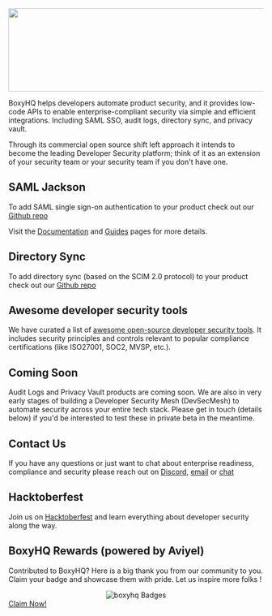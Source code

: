 <img src="https://boxyhq.com/img/logo-large.png"  width="603" height="164">

BoxyHQ helps developers automate product security, and it provides low-code APIs to enable enterprise-compliant security via simple and efficient integrations. Including SAML SSO, audit logs, directory sync, and privacy vault.

Through its commercial open source shift left approach it intends to become the leading Developer Security platform; think of it as an extension of your security team or your security team if you don't have one.

## SAML Jackson
To add SAML single sign-on authentication to your product check out our [Github repo](https://github.com/boxyhq/jackson)

Visit the [Documentation](https://boxyhq.com/docs/jackson/overview) and [Guides](https://boxyhq.com/guides/jackson) pages for more details.

## Directory Sync
To add directory sync (based on the SCIM 2.0 protocol) to your product check out our [Github repo](https://github.com/boxyhq/jackson#directory-sync)

## Awesome developer security tools
We have curated a list of [awesome open-source developer security tools](https://github.com/boxyhq/awesome-oss-devsec). It includes security principles and controls relevant to popular compliance certifications (like ISO27001, SOC2, MVSP, etc.).

## Coming Soon
Audit Logs and Privacy Vault products are coming soon. We are also in very early stages of building a Developer Security Mesh (DevSecMesh) to automate security across your entire tech stack. Please get in touch (details below) if you'd be interested to test these in private beta in the meantime.

## Contact Us
If you have any questions or just want to chat about enterprise readiness, compliance and security please reach out on [Discord](https://discord.gg/uyb7pYt4Pa), [email](mailto:hello@boxyhq.com) or [chat](https://boxyhq.com/#hs-chat-open)

## Hacktoberfest
Join us on [Hacktoberfest](https://github.com/boxyhq/hacktoberfest-22) and learn everything about developer security along the way.

## BoxyHQ Rewards (powered by Aviyel)

Contributed to BoxyHQ? Here is a big thank you from our community to you. Claim your badge and showcase them with pride. Let us inspire more folks !

<div align='center'>
  <img src="https://aviyel.com/assets/uploads/rewards/share/project/11/512/share.png?" alt="boxyhq Badges" />
</div>
<div>
  <a href="https://aviyel.com/projects/11/boxyhq">Claim Now!</a>
</div>
